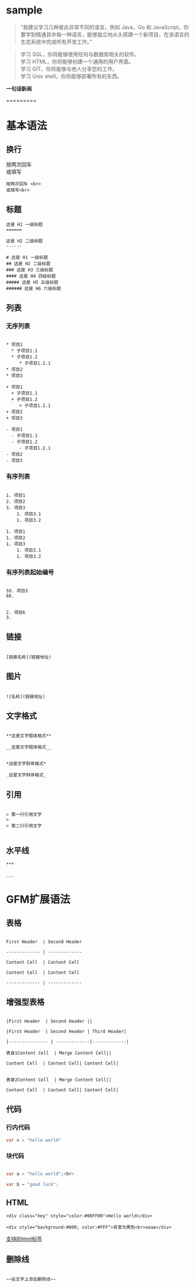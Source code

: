 # sample

> “我建议学习几种彼此非常不同的语言。例如 Java，Go 和 JavaScript。你要学到精通其中每一种语言，能够独立地从头搭建一个新项目，在该语言的生态系统中完成所有开发工作。”


> 学习 SQL，你将能够使用任何与数据库相关的软件。<br>
> 学习 HTML，你将能够创建一个通用的用户界面。<br>
> 学习 GIT，你将能够与他人分享您的工作。<br>
> 学习 Unix shell，你将能够部署所有的东西。 <br>

__一句话新闻__

=========

# 基本语法
## 换行
按两次回车 <br>
或填写<br>

```
按两次回车 <br>
或填写<br>
```

## 标题

```
这是 H1 一级标题
======

这是 H2 二级标题
------

# 这是 H1 一级标题
## 这是 H2 二级标题
### 这是 H3 三级标题
#### 这是 H4 四级标题
##### 这是 H5 五级标题
###### 这是 H6 六级标题
```
## 列表
### 无序列表

```

* 项目1
  * 子项目1.1
  * 子项目1.2
     * 子项目1.2.1
* 项目2
* 项目3

+ 项目1
  + 子项目1.1
  + 子项目1.2
     + 子项目1.2.1
+ 项目2
+ 项目3

- 项目1
  - 子项目1.1
  - 子项目1.2
     - 子项目1.2.1
- 项目2
- 项目3
```

### 有序列表
```

1. 项目1
2. 项目2
3. 项目3
    1. 项目3.1
    1. 项目3.2

1. 项目1
1. 项目2
1. 项目3
    1. 项目3.1
    1. 项目3.2
```
### 有序列表起始编号
```

59. 项目5
60. 


2. 项目6
3. 
```

## 链接
```

[链接名称](链接地址)

```


## 图片
```

![名称](链接地址)

```
## 文字格式
```

**这是文字粗体格式**

__这是文字粗体格式__


*这是文字斜体格式*

_这是文字斜体格式_

```

## 引用
```

> 第一行引用文字
> 
> 第二行引用文字


```

## 水平线
```
***

___
```
# GFM扩展语法
## 表格

```

First Header  | Second Header

------------- | -------------

Content Cell  | Content Cell

Content Cell  | Content Cell

------------- | -------------

```
## 增强型表格
```

|First Header  | Second Header ||

|First Header  | Second Header | Third Header|

|--------------- | -------------|-------------|

表身1Content Cell  | Merge Content Cell||

Content Cell  | Content Cell| Content Cell|


表身2Content Cell  | Merge Content Cell||

Content Cell  | Content Cell| Content Cell|

```

## 代码
### 行内代码

```java
var x = "hello world"
```


### 块代码


```java

var a = "hello world";<br>

var b = "good luck";

```




## HTML
```
<div class="hey" style="color:#00FF00">Hello world</div>

<div style="background:#000; color:#FFF">背景为黑色<br>aaaa</div> 
```

[支持的html标签](https://github.com/github/markup/tree/master#html-sanitization)


## 删除线
```

~~在文字上添加删除线~~

```






































